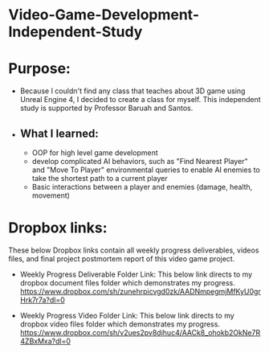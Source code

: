 # Video-Game-Development-Independent-Study


# Purpose:

- Because I couldn't find any class that teaches about 3D game using Unreal Engine 4, I decided to create a class for myself. This independent study is supported by Professor Baruah and Santos. 

- ## What I learned:
  - OOP for high level game development
  - develop complicated AI behaviors, such as "Find Nearest Player" and "Move To Player" environmental queries to enable AI enemies to take the shortest path to a current player
  - Basic interactions between a player and enemies (damage, health, movement) 

# Dropbox links:
These below Dropbox links contain all weekly progress deliverables, videos files, and final project postmortem report of this video game project.  

- Weekly Progress Deliverable Folder Link:
This below link directs to my dropbox document files folder which demonstrates my progress.
https://www.dropbox.com/sh/zunehrpicvgd0zk/AADNmpegmjMfKyU0grHrk7r7a?dl=0

- Weekly Progress Video Folder Link:
This below link directs to my dropbox video files folder which demonstrates my progress.
https://www.dropbox.com/sh/v2ues2pv8djhuc4/AACk8_ohokb2OkNe7R4ZBxMxa?dl=0

